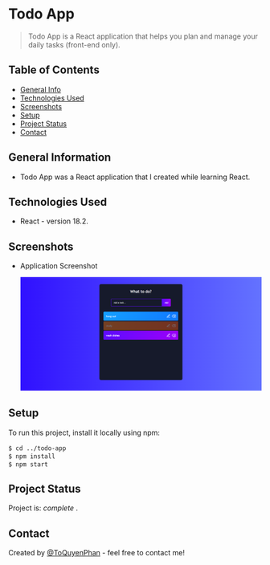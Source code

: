 # Todo App

> Todo App is a React application that helps you plan and manage your daily tasks (front-end only).

## Table of Contents
* [General Info](#general-information)
* [Technologies Used](#technologies-used)
* [Screenshots](#screenshots)
* [Setup](#setup)
* [Project Status](#project-status)
* [Contact](#contact)

## General Information
- Todo App was a React application that I created while learning React.

## Technologies Used
- React - version 18.2.

## Screenshots
- Application Screenshot
  
    ![Project screenshot](./public/images/screenshot.png)

## Setup
To run this project, install it locally using npm:

```
$ cd ../todo-app
$ npm install
$ npm start
```

## Project Status
Project is: _complete_ .


## Contact
Created by [@ToQuyenPhan](https://www.facebook.com/profile.php?id=100006321400254) - feel free to contact me!
